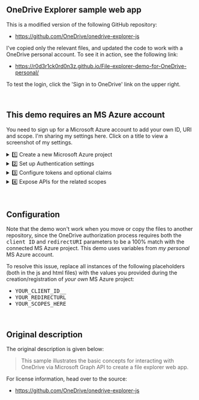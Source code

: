 ## OneDrive Explorer sample web app

This is a modified version of the following GitHub repository:
* https://github.com/OneDrive/onedrive-explorer-js

I've copied only the relevant files, and updated the code to work with a OneDrive personal account. To see it in action, see the following link:
* https://r0d3r1ck0rd0n3z.github.io/File-explorer-demo-for-OneDrive-personal/

To test the login, click the 'Sign in to OneDrive' link on the upper right.

&nbsp;
## This demo requires an MS Azure account

You need to sign up for a Microsoft Azure account to add your own ID, URI and scope. I'm sharing my settings here. Click on a title to view a screenshot of my settings.


<details><summary>1️⃣ Create a new Microsoft Azure project</summary>
  <p></p>

* ![Create project](images/1_Create-project.png)
 
</details>


<details><summary>2️⃣ Set up Authentication settings</summary>
  <p></p>

* ![Authentication settings](images/2_Authentication-settings.png)
 
</details>


<details><summary>3️⃣ Configure tokens and optional claims</summary>
  <p></p>

* ![Token configuration](images/3_Token-configuration.png)
 
</details>


<details><summary>4️⃣ Expose APIs for the related scopes</summary>
  <p></p>

* ![Expose an API](images/4_Expose-an-API.png)
 
</details>

&nbsp;
## Configuration

Note that the demo won't work when you move or copy the files to another repository, since the OneDrive authorization process requires both the <tt>client ID</tt> and <tt>redirectURI</tt> parameters to be a 100% match with the connected MS Azure project. This demo uses variables from *my personal* MS Azure account.

To resolve this issue, replace all instances of the following placeholders (both in the js and html files) with the values you provided during the creation/registration of *your own* MS Azure project:

* <tt>YOUR_CLIENT_ID__</tt>
* <tt>YOUR_REDIRECTURL</tt>
* <tt>YOUR_SCOPES_HERE</tt>
        
        
&nbsp;
## Original description

The original description is given below:

> This sample illustrates the basic concepts for interacting with OneDrive via Microsoft Graph API to create a file explorer web app.


For license information, head over to the source:
* https://github.com/OneDrive/onedrive-explorer-js
